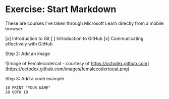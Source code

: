 # Exercise: Start Markdown

These are courses I've taken through Microsoft Learn directly from a mobile browser:

[x] Introduction to Git
[ ] Introduction to GitHub
[x] Communicating effectively with GitHub

Step 2: Add an image

![Image of Femalecodercat - courtesy of https://octodex.github.com](https://octodex.github.com/images/femalecodertocat.png)

<!--yogitocat-->

Step 3: Add a code example

```basic
10 PRINT "YOUR-NAME"
20 GOTO 10
```
